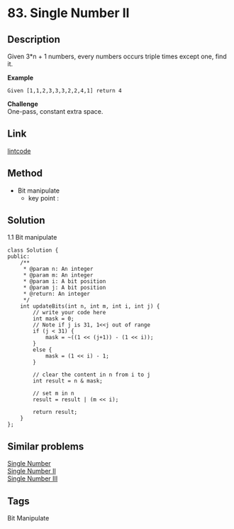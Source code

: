 # 83. Single Number II

## Description

Given 3*n + 1 numbers, every numbers occurs triple times except one, find it.

**Example**
```
Given [1,1,2,3,3,3,2,2,4,1] return 4
```
**Challenge**  
One-pass, constant extra space.

## Link
[lintcode](https://www.lintcode.com/problem/single-number-ii/)

## Method
* Bit manipulate
  * key point : 

## Solution
1.1 Bit manipulate
~~~
class Solution {
public:
    /**
     * @param n: An integer
     * @param m: An integer
     * @param i: A bit position
     * @param j: A bit position
     * @return: An integer
     */
    int updateBits(int n, int m, int i, int j) {
        // write your code here
        int mask = 0;
        // Note if j is 31, 1<<j out of range
        if (j < 31) {
            mask = ~((1 << (j+1)) - (1 << i));
        }
        else {
            mask = (1 << i) - 1;
        }

        // clear the content in n from i to j
        int result = n & mask;
        
        // set m in n
        result = result | (m << i);
        
        return result;
    }
};
~~~
## Similar problems
[Single Number](https://www.lintcode.com/problem/single-number/)  
[Single Number II](https://www.lintcode.com/problem/single-number-ii/)  
[Single Number III](https://www.lintcode.com/problem/single-number-iii/)   


## Tags  
Bit Manipulate